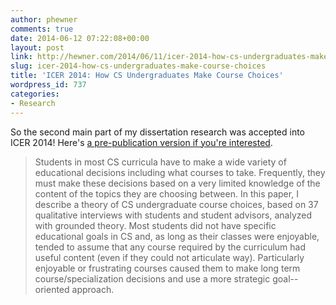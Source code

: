 ```yaml
---
author: phewner
comments: true
date: 2014-06-12 07:22:08+00:00
layout: post
link: http://hewner.com/2014/06/11/icer-2014-how-cs-undergraduates-make-course-choices/
slug: icer-2014-how-cs-undergraduates-make-course-choices
title: 'ICER 2014: How CS Undergraduates Make Course Choices'
wordpress_id: 737
categories:
- Research
---
```


So the second main part of my dissertation research was accepted into ICER 2014!  Here's [a pre-publication version if you're interested](http://hewner.com/wp-content/uploads/2014/06/how_students_choose_courses.pdf).



<blockquote>
Students in most CS curricula have to make a wide variety of educational decisions including what courses to take.  Frequently, they must make these decisions based on a very limited knowledge of the content of the topics they are choosing between.  In this paper, I describe a theory of CS undergraduate course choices, based on  37 qualitative interviews with students and student advisors, analyzed with grounded theory.  Most students did not have specific educational goals in CS and, as long as their classes were enjoyable, tended to assume that any course required by the curriculum had useful content (even if they could not articulate way).  Particularly enjoyable or frustrating courses caused them to make long term course/specialization decisions and use a more strategic goal--oriented approach.
</blockquote>



